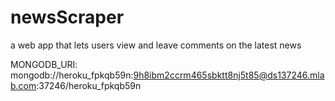 # newsScraper
a web app that lets users view and leave comments on the latest news


MONGODB_URI: mongodb://heroku_fpkqb59n:9h8ibm2ccrm465sbktt8nj5t85@ds137246.mlab.com:37246/heroku_fpkqb59n